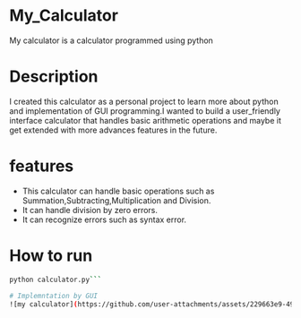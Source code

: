 # My_Calculator
My calculator is a calculator programmed using python
# Description
I created this calculator as a personal project to learn more about python and implementation of GUI programming.I wanted to build a user_friendly interface calculator that handles basic arithmetic operations and maybe it get extended with more advances features in the future.
# features
- This calculator can handle basic operations such as Summation,Subtracting,Multiplication and Division.
- It can handle division by zero errors.
- It can recognize errors such as syntax error.
# How to run
```bash
python calculator.py```

# Implemntation by GUI 
![my calculator](https://github.com/user-attachments/assets/229663e9-49b0-4555-88b2-4ed1c6124f5b)
